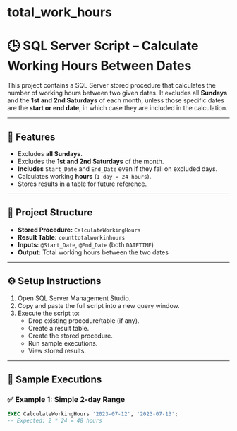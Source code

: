 # total_work_hours
# 🕒 SQL Server Script – Calculate Working Hours Between Dates

This project contains a SQL Server stored procedure that calculates the number of working hours between two given dates. It excludes all **Sundays** and the **1st and 2nd Saturdays** of each month, unless those specific dates are the **start or end date**, in which case they are included in the calculation.

---

## 📌 Features

- Excludes **all Sundays**.
- Excludes the **1st and 2nd Saturdays** of the month.
- **Includes** `Start_Date` and `End_Date` even if they fall on excluded days.
- Calculates working **hours** (`1 day = 24 hours`).
- Stores results in a table for future reference.

---

## 📂 Project Structure

- **Stored Procedure:** `CalculateWorkingHours`
- **Result Table:** `counttotalworkinhours`
- **Inputs:** `@Start_Date`, `@End_Date` (both `DATETIME`)
- **Output:** Total working hours between the two dates

---

## ⚙️ Setup Instructions

1. Open SQL Server Management Studio.
2. Copy and paste the full script into a new query window.
3. Execute the script to:
   - Drop existing procedure/table (if any).
   - Create a result table.
   - Create the stored procedure.
   - Run sample executions.
   - View stored results.

---

## 🧪 Sample Executions

### ✅ Example 1: Simple 2-day Range
```sql
EXEC CalculateWorkingHours '2023-07-12', '2023-07-13';
-- Expected: 2 * 24 = 48 hours
